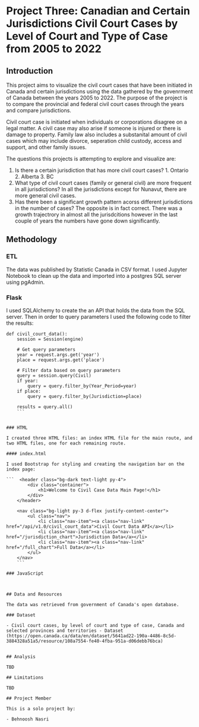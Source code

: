# Project Three: Canadian and Certain Jurisdictions Civil Court Cases by Level of Court and Type of Case from 2005 to 2022

## Introduction

This project aims to visualize the civil court cases that have been initiated in Canada and certain jurisdictions using the data gathered by the govenrment of Canada between the years 2005 to 2022. The purpose of the project is to compare the provincial and federal civil court cases through the years and compare jurisdictions. 

Civil court case is initiated when individuals or corporations disagree on a legal matter. A civil case may also arise if someone is injured or there is damage to property. Family law also includes a substanital amount of civil cases which may include divorce, seperation child custody, access and support, and other family issues. 

The questions this projects is attempting to explore and visualize are: 

1. Is there a certain jurisdiction that has more civil court cases? 1. Ontario 2. Alberta 3. BC
2. What type of civil court cases (family or general civil) are more frequent in all jurisdictions? In all the jurisdictions except for Nunavut, there are more general civil cases.
3. Has there been a significant growth pattern acorss different jurisdictions in the number of cases? The opposite is in fact correct. There was a growth trajectrory in almost all the jurisdcitions however in the last couple of years the numbers have gone down significantly. 

## Methodology

### ETL 

The data was published by Statistic Canada in CSV format. I used Jupyter Notebook to clean up the data and imported into a postgres SQL server using pgAdmin. 

### Flask

I used SQLAlchemy to create the an API that holds the data from the SQL server. Then in order to query parameters I used the following code to filter the results: 

``` @app.route("/api/v1.0/civil_court_data")
def civil_court_data():
    session = Session(engine)

    # Get query parameters
    year = request.args.get('year')
    place = request.args.get('place')

    # Filter data based on query parameters
    query = session.query(Civil)
    if year:
        query = query.filter_by(Year_Period=year)
    if place:
        query = query.filter_by(Jurisdiction=place)
    
    results = query.all()
    ```


### HTML 

I created three HTML files: an index HTML file for the main route, and two HTML files, one for each remaining route. 

#### index.html 

I used Bootstrap for styling and creating the navigation bar on the index page:

```  <header class="bg-dark text-light py-4">
        <div class="container">
            <h1>Welcome to Civil Case Data Main Page!</h1>
        </div>
    </header>

    <nav class="bg-light py-3 d-flex justify-content-center">
        <ul class="nav">
            <li class="nav-item"><a class="nav-link" href="/api/v1.0/civil_court_data">Civil Court Data API</a></li>
            <li class="nav-item"><a class="nav-link" href="/jurisdiction_chart">Jurisdiction Data</a></li>
            <li class="nav-item"><a class="nav-link" href="/full_chart">Full Data</a></li>
        </ul>
    </nav>
    ``` 

### JavaScript



## Data and Resources

The data was retrieved from government of Canada's open database. 

### Dataset

- Civil court cases, by level of court and type of case, Canada and selected provinces and territories - Dataset (https://open.canada.ca/data/en/dataset/5641ad22-190a-4486-8c5d-3884328a51a5/resource/108a7554-fe40-4fba-951a-d06debb76bca)


## Analysis

TBD

## Limitations

TBD

## Project Member

This is a solo project by: 

- Behnoosh Nasri 